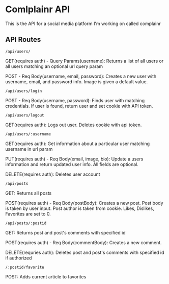 # Comlplainr API

This is the API for a social media platform I'm working on called complainr

## API Routes

`/api/users/`

GET(requires auth) - Query Params(username):
Returns a list of all users or all users matching an optional url query param

POST - Req Body(username, email, password):
Creates a new user with username, email, and password info. Image is given a default value.



`/api/users/login`

POST - Req Body(username, password):
Finds user with matching credentials. If user is found, return user and set cookie with API token.



`/api/users/logout`

GET(requires auth): 
Logs out user. Deletes cookie with api token.


`/api/users/:username`

GET(requires auth):
Get information about a particular user matching username in url param

PUT(requires auth) - Req Body(email, image, bio):
Update a users information and return updated user info. All fields are optional.

DELETE(requires auth):
Deletes user account



`/api/posts`

GET:
Returns all posts

POST(requires auth) - Req Body(postBody):
Creates a new post. Post body is taken by user input. Post author is taken from cookie.
Likes, Dislikes, Favorites are set to 0.



`/api/posts/:postid`

GET:
Returns post and post's comments with specified id

POST(requires auth) - Req Body(commentBody):
Creates a new comment.

DELETE(requries auth):
Deletes post and post's comments with specified id if authorized



`/:postid/favorite`

POST:
Adds current article to favorites

